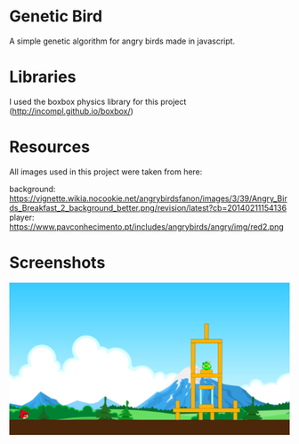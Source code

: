 # Genetic Bird

A simple genetic algorithm for angry birds made in javascript.

# Libraries
I used the boxbox physics library for this project (http://incompl.github.io/boxbox/)

# Resources 
All images used in this project were taken from here: 

background: https://vignette.wikia.nocookie.net/angrybirdsfanon/images/3/39/Angry_Birds_Breakfast_2_background_better.png/revision/latest?cb=20140211154136
player: https://www.pavconhecimento.pt/includes/angrybirds/angry/img/red2.png

# Screenshots

![alt text](screenshot.png)

